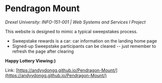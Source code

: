 # Pendragon Mount

*Drexel University: INFO-151-001 | Web Systems and Services I Project*

This website is designed to mimic a typical sweepstakes process.
- Sweepstake rewards is a car: car information on the landing home page
- Signed-up Sweepstake participants can be cleared -- just remember to refresh the page after clearing

**Happy Lottery Viewing:)**

Link: [https://andyydongg.github.io/Pendragon-Mount/](https://andyydongg.github.io/Pendragon-Mount/)
